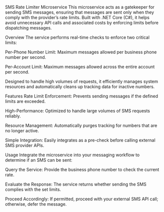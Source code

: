 SMS Rate Limiter Microservice
This microservice acts as a gatekeeper for sending SMS messages, ensuring that messages are sent only when they comply with the provider’s rate limits. Built with .NET Core (C#), it helps avoid unnecessary API calls and associated costs by enforcing limits before dispatching messages.

Overview
The service performs real-time checks to enforce two critical limits:

Per-Phone Number Limit: Maximum messages allowed per business phone number per second.

Per-Account Limit: Maximum messages allowed across the entire account per second.

Designed to handle high volumes of requests, it efficiently manages system resources and automatically cleans up tracking data for inactive numbers.

Features
Rate Limit Enforcement: Prevents sending messages if the defined limits are exceeded.

High-Performance: Optimized to handle large volumes of SMS requests reliably.

Resource Management: Automatically purges tracking for numbers that are no longer active.

Simple Integration: Easily integrates as a pre-check before calling external SMS provider APIs.

Usage
Integrate the microservice into your messaging workflow to determine if an SMS can be sent:

Query the Service: Provide the business phone number to check the current rate.

Evaluate the Response: The service returns whether sending the SMS complies with the set limits.

Proceed Accordingly: If permitted, proceed with your external SMS API call; otherwise, defer the message.


